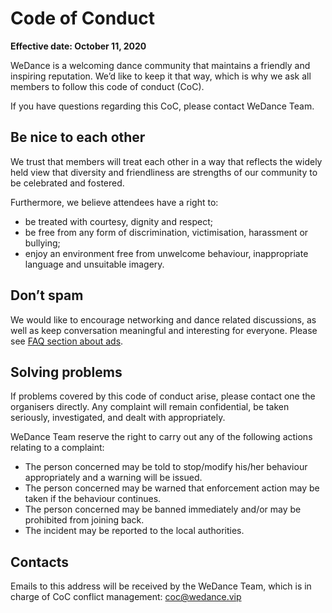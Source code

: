 # Code of Conduct

**Effective date: October 11, 2020**

WeDance is a welcoming dance community that maintains a friendly and inspiring reputation. We’d like to keep it that way, which is why we ask all members to follow this code of conduct (CoC).

If you have questions regarding this CoC, please contact WeDance Team.

## Be nice to each other

We trust that members will treat each other in a way that reflects the widely held view that diversity and friendliness are strengths of our community to be celebrated and fostered.

Furthermore, we believe attendees have a right to:

- be treated with courtesy, dignity and respect;
- be free from any form of discrimination, victimisation, harassment or bullying;
- enjoy an environment free from unwelcome behaviour, inappropriate language and unsuitable imagery.

## Don’t spam

We would like to encourage networking and dance related discussions, as well as keep conversation meaningful and interesting for everyone. Please see [FAQ section about ads](/faq).

## Solving problems

If problems covered by this code of conduct arise, please contact one the organisers directly. Any complaint will remain confidential, be taken seriously, investigated, and dealt with appropriately.

WeDance Team reserve the right to carry out any of the following actions relating to a complaint:

- The person concerned may be told to stop/modify his/her behaviour appropriately and a warning will be issued.
- The person concerned may be warned that enforcement action may be taken if the behaviour continues.
- The person concerned may be banned immediately and/or may be prohibited from joining back.
- The incident may be reported to the local authorities.

## Contacts

Emails to this address will be received by the WeDance Team, which is in charge of CoC conflict management: [coc@wedance.vip](mailto:coc@wedance.vip)
